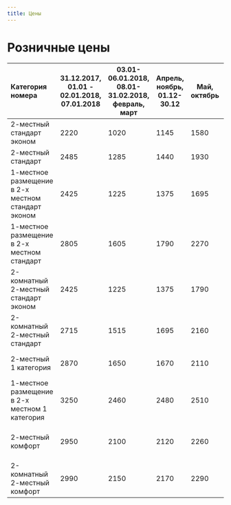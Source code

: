 ```yaml
---
title: Цены
---
```


# Розничные цены

<!-- <div style="margin: 0 auto"> -->

| Категория номера  										| 31.12.2017, 01.01 - 02.01.2018, 07.01.2018	| 03.01-06.01.2018, 08.01-31.02.2018, февраль, март	| Апрель, ноябрь, 01.12-30.12	| Май, октябрь	| Июнь	| Июль, август	| Сентябрь	| Оснащение номера. Примечание							|
| :-------------------------								| -----------------								| ----------------------------						| --------------				| ------------	| -----	| ---------		| --------	| ---------												|
| 2-местный стандарт эконом 								| 2220 											| 1020												| 1145							| 1580			| 1860	| 2270			| 1900		| Д, Т, У, Х, ТВ. Без лечения							|
| 2-местный стандарт										| 2485 											| 1285												| 1440							| 1930			| 2295	| 2660			| 2340		| Д, Т, У, Х, ТВ										|
| 1-местное размещение в 2-х местном стандарт эконом		| 2425 											| 1225												| 1375							| 1695			| 2180	| 2740			| 2230		| Д, Т, У, Х, ТВ. Без лечения							|
| 1-местное размещение в 2-х местном стандарт				| 2805 											| 1605												| 1790							| 2270			| 2765	| 3255			| 2805		| Д, Т, У, Х, ТВ										|
| 2-комнатный 2-местный стандарт эконом						| 2425 											| 1225												| 1375							| 1790			| 2305	| 2740			| 2350		| Д, Т, У, Х, ТВ. Кондиционер. Без лечения				|
| 2-комнатный 2-местный стандарт							| 2715											| 1515												| 1695							| 2160			| 2605	| 3025			| 2660		| Д, Т, У, Х, ТВ. Кондиционер							|
| 2-местный 1 категория										| 2870 											| 1650												| 1670							| 2110			| 2545	| 3020			| 2620		| Д, Т, У, Х, ТВ. Кондиционер, чайник, утюг				|
| 1-местное размещение в 2-х местном 1 категория			| 3250 											| 2460												| 2480							| 2510			| 3000	| 3700			| 3080		| Д, Т, У, Х, ТВ. Кондиционер, чайник, утюг				|
| 2-местный комфорт											| 2950 											| 2100												| 2120							| 2260			| 2620	| 3110			| 2700		| Д, Т, У, Х, ТВ. Кондиционер, чайник, утюг, миникухня	|
| 2-комнатный 2-местный комфорт								| 2990 											| 2150												| 2170							| 2290			| 2760	| 3370			| 2840		| Д, Т, У, Х, ТВ. Кондиционер, чайник, утюг				|


<!-- </div> -->